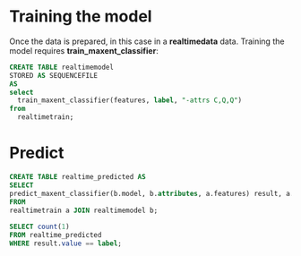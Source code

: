 <!--
  Licensed to the Apache Software Foundation (ASF) under one
  or more contributor license agreements.  See the NOTICE file
  distributed with this work for additional information
  regarding copyright ownership.  The ASF licenses this file
  to you under the Apache License, Version 2.0 (the
  "License"); you may not use this file except in compliance
  with the License.  You may obtain a copy of the License at

    http://www.apache.org/licenses/LICENSE-2.0

  Unless required by applicable law or agreed to in writing,
  software distributed under the License is distributed on an
  "AS IS" BASIS, WITHOUT WARRANTIES OR CONDITIONS OF ANY
  KIND, either express or implied.  See the License for the
  specific language governing permissions and limitations
  under the License.
-->

# Training the model

Once the data is prepared, in this case in a **realtimedata** data. Training the model requires **train_maxent_classifier**:

```sql
CREATE TABLE realtimemodel
STORED AS SEQUENCEFILE
AS
select
  train_maxent_classifier(features, label, "-attrs C,Q,Q")
from
  realtimetrain;
```

# Predict

```sql
CREATE TABLE realtime_predicted AS
SELECT
predict_maxent_classifier(b.model, b.attributes, a.features) result, a.label 
FROM 
realtimetrain a JOIN realtimemodel b;
 
SELECT count(1) 
FROM realtime_predicted 
WHERE result.value == label;
```